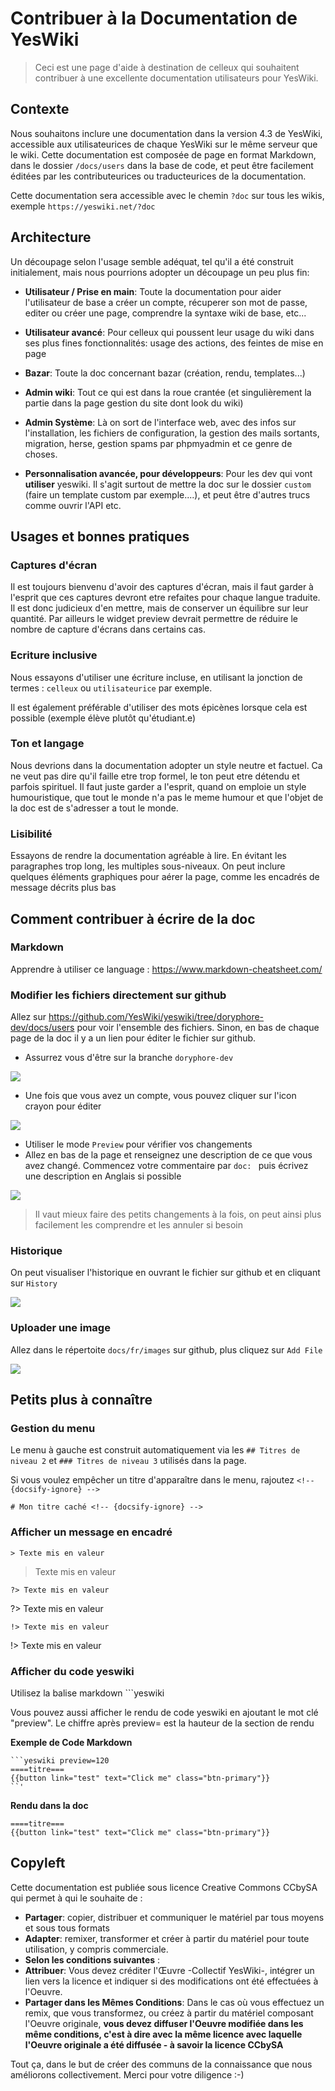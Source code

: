 Contribuer à la Documentation de YesWiki
============================

> Ceci est une page d'aide à destination de celleux qui souhaitent contribuer à une excellente documentation utilisateurs pour YesWiki.


Contexte
------------

Nous souhaitons inclure une documentation dans la version 4.3 de YesWiki, accessible aux utilisateurices de chaque YesWiki sur le même serveur que le wiki. Cette documentation est composée de page en format Markdown, dans le dossier `/docs/users` dans la base de code, et peut être facilement éditées par les contributeurices ou traducteurices de la documentation.

Cette documentation sera accessible avec le chemin `?doc` sur tous les wikis, exemple `https://yeswiki.net/?doc`

Architecture
-----------------

Un découpage selon l'usage semble adéquat, tel qu'il a été construit initialement, mais nous pourrions adopter un découpage un peu plus fin:

- **Utilisateur / Prise en main**: Toute la documentation pour aider l'utilisateur de base a créer un compte, récuperer son mot de passe, editer ou créer une page, comprendre la syntaxe wiki de base, etc...

- **Utilisateur avancé**: Pour celleux qui poussent leur usage du wiki dans ses plus fines fonctionnalités: usage des actions, des feintes de mise en page

- **Bazar**: Toute la doc concernant bazar (création, rendu, templates...)

- **Admin wiki**: Tout ce qui est dans la roue crantée (et singulièrement la partie dans la page gestion du site dont look du wiki)

- **Admin Système**: Là on sort de l'interface web, avec des infos sur l'installation, les fichiers de configuration, la gestion des mails sortants, migration, herse, gestion spams par phpmyadmin et ce genre de choses.

- **Personnalisation avancée, pour développeurs**: Pour les dev qui vont **utiliser** yeswiki. Il s'agit surtout de mettre la doc sur le dossier `custom` (faire un template custom par exemple....), et peut être d'autres trucs comme ouvrir l'API etc.

Usages et bonnes pratiques
----------------------------

### Captures d'écran

Il est toujours bienvenu d'avoir des captures d'écran, mais il faut garder à l'esprit que ces captures devront etre refaites pour chaque langue traduite. Il est donc judicieux d'en mettre, mais de conserver un équilibre sur leur quantité. Par ailleurs le widget preview devrait permettre de réduire le nombre de capture d'écrans dans certains cas.

### Ecriture inclusive

Nous essayons d'utiliser une écriture incluse, en utilisant la jonction de termes : `celleux` ou `utilisateurice` par exemple.

Il est également préférable d'utiliser des mots épicènes lorsque cela est possible (exemple élève plutôt qu'étudiant.e)

### Ton et langage

Nous devrions dans la documentation adopter un style neutre et factuel. Ca ne veut pas dire qu'il faille etre trop formel, le ton peut etre détendu et parfois spirituel. Il faut juste garder a l'esprit, quand on emploie un style  humouristique, que tout le monde n'a pas le meme humour et que l'objet de la doc est de s'adresser a tout le monde.

### Lisibilité

Essayons de rendre la documentation agréable à lire. En évitant les paragraphes trop long, les multiples sous-niveaux. On peut inclure quelques éléments graphiques pour aérer la page, comme les encadrés de message décrits plus bas

Comment contribuer à écrire de la doc
-------------------------

### Markdown
Apprendre à utiliser ce language : https://www.markdown-cheatsheet.com/

### Modifier les fichiers directement sur github

Allez sur https://github.com/YesWiki/yeswiki/tree/doryphore-dev/docs/users pour voir l'ensemble des fichiers. Sinon, en bas de chaque page de la doc il y a un lien pour éditer le fichier sur github.
- Assurrez vous d'être sur la branche `doryphore-dev`

![](https://md.yeswiki.net/uploads/ec48249b-7eb8-48c6-ba01-8e27243ed5e2.png)

- Une fois que vous avez un compte, vous pouvez cliquer sur l'icon crayon pour éditer

![](https://md.yeswiki.net/uploads/b7797fed-d8d2-4382-a7ed-aaa84496a5ad.png)
- Utiliser le mode `Preview` pour vérifier vos changements
- Allez en bas de la page et renseignez une description de ce que vous avez changé. Commencez votre commentaire par `doc: ` puis écrivez une description en Anglais si possible

![](https://md.yeswiki.net/uploads/37b3ed29-c32b-4ca3-92ec-877497c5e643.png)


> Il vaut mieux faire des petits changements à la fois, on peut ainsi plus facilement les comprendre et les annuler si besoin

### Historique
On peut visualiser l'historique en ouvrant le fichier sur github et en cliquant sur `History`

![](https://md.yeswiki.net/uploads/45d42c45-a1d8-454f-b9be-81c1d278a1d0.png)

### Uploader une image

Allez dans le répertoite `docs/fr/images` sur github, plus cliquez sur `Add File`

![](https://md.yeswiki.net/uploads/96f4883a-88f5-46ac-8a11-95256690e203.png)


Petits plus à connaître
-------------------------

### Gestion du menu
Le menu à gauche est construit automatiquement via les `## Titres de niveau 2` et `### Titres de niveau 3` utilisés dans la page.

Si vous voulez empêcher un titre d'apparaître dans le menu, rajoutez `<!-- {docsify-ignore} -->`

`# Mon titre caché <!-- {docsify-ignore} -->`

### Afficher un message en encadré

`> Texte mis en valeur`

> Texte mis en valeur

`?> Texte mis en valeur`

?> Texte mis en valeur

`!> Texte mis en valeur`

!> Texte mis en valeur


### Afficher du code yeswiki

Utilisez la balise markdown `\``yeswiki

Vous pouvez aussi afficher le rendu de code yeswiki en ajoutant le mot clé "preview". Le chiffre après preview= est la hauteur de la section de rendu

**Exemple de Code Markdown**
```
```yeswiki preview=120
====titre===
{{button link="test" text="Click me" class="btn-primary"}}
``'
```
**Rendu dans la doc**

```yeswiki preview=150
====titre===
{{button link="test" text="Click me" class="btn-primary"}}
```



Copyleft
--------------

Cette documentation est publiée sous licence Creative Commons CCbySA qui permet à qui le souhaite de : 
- **Partager**: copier, distribuer et communiquer le matériel par tous moyens et sous tous formats
- **Adapter**: remixer, transformer et créer à partir du matériel pour toute utilisation, y compris commerciale.
- **Selon les conditions suivantes** :
- **Attribuer**: Vous devez créditer l'Œuvre -Collectif YesWiki-, intégrer un lien vers la licence et indiquer si des modifications ont été effectuées à l'Oeuvre.
- **Partager dans les Mêmes Conditions**: Dans le cas où vous effectuez un remix, que vous transformez, ou créez à partir du matériel composant l'Oeuvre originale, **vous devez diffuser l'Oeuvre modifiée dans les même conditions, c'est à dire avec la même licence avec laquelle l'Oeuvre originale a été diffusée - à savoir la licence CCbySA**

Tout ça, dans le but de créer des communs de la connaissance que nous améliorons collectivement.
Merci pour votre diligence :-)
